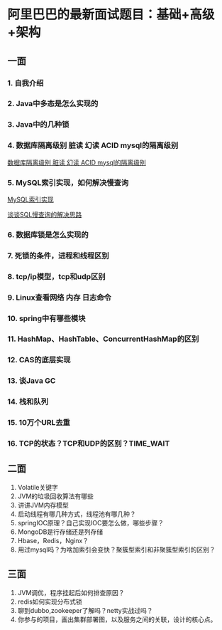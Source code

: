 # 阿里巴巴的最新面试题目：基础+高级+架构

## **一面**

### 1. 自我介绍

### 2. Java中多态是怎么实现的

### 3. Java中的几种锁

### 4. 数据库隔离级别 脏读 幻读 ACID mysql的隔离级别

[数据库隔离级别 脏读 幻读 ACID mysql的隔离级别](https://github.com/M78Snail/ReadReview/blob/master/MD/db/mysql/isolation.md)

### 5. MySQL索引实现，如何解决慢查询

[MySQL索引实现](https://github.com/M78Snail/ReadReview/blob/master/MD/db/mysql/mysql_index.md)

[谈谈SQL慢查询的解决思路](https://github.com/M78Snail/ReadReview/blob/master/MD/db/mysql/slow_query.md)

### 6. 数据库锁是怎么实现的

### 7. 死锁的条件，进程和线程区别

### 8. tcp/ip模型，tcp和udp区别

### 9. Linux查看网络 内存 日志命令

### 10. spring中有哪些模块

### 11. HashMap、HashTable、ConcurrentHashMap的区别

### 12. CAS的底层实现

### 13. 谈Java GC

### 14. 栈和队列

### 15. 10万个URL去重

### 16. TCP的状态？TCP和UDP的区别？TIME_WAIT

## **二面**

1. Volatile关键字
2. JVM的垃圾回收算法有哪些
3. 讲讲JVM内存模型
4. 启动线程有哪几种方式，线程池有哪几种？
5. springIOC原理？自己实现IOC要怎么做，哪些步骤？
6. MongoDB是行存储还是列存储
7. Hbase，Redis，Nginx？
8. 用过mysql吗？为啥加索引会变快？聚簇型索引和非聚簇型索引的区别？

## **三面**

1. JVM调优，程序挂起后如何排查原因？
2. redis如何实现分布式锁
3. 聊到dubbo,zookeeper了解吗？netty实战过吗？
4. 你参与的项目，画出集群部署图，以及服务之间的关联，设计的核心点。